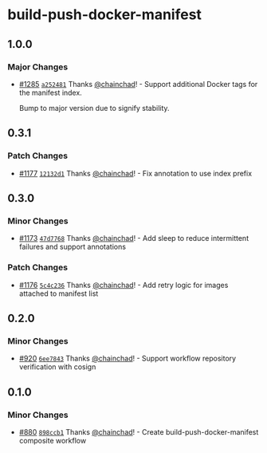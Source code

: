 # build-push-docker-manifest

## 1.0.0

### Major Changes

- [#1285](https://github.com/smartcontractkit/.github/pull/1285)
  [`a252481`](https://github.com/smartcontractkit/.github/commit/a252481a6d1743617c076e6d9a4d8170b2074df1)
  Thanks [@chainchad](https://github.com/chainchad)! - Support additional Docker
  tags for the manifest index.

  Bump to major version due to signify stability.

## 0.3.1

### Patch Changes

- [#1177](https://github.com/smartcontractkit/.github/pull/1177)
  [`12132d1`](https://github.com/smartcontractkit/.github/commit/12132d1e575dd0b8a76c83e4fee38903e66201b4)
  Thanks [@chainchad](https://github.com/chainchad)! - Fix annotation to use
  index prefix

## 0.3.0

### Minor Changes

- [#1173](https://github.com/smartcontractkit/.github/pull/1173)
  [`47d7768`](https://github.com/smartcontractkit/.github/commit/47d776864cc950df618148146d58724bb5f9d135)
  Thanks [@chainchad](https://github.com/chainchad)! - Add sleep to reduce
  intermittent failures and support annotations

### Patch Changes

- [#1176](https://github.com/smartcontractkit/.github/pull/1176)
  [`5c4c236`](https://github.com/smartcontractkit/.github/commit/5c4c236c4f421508a53e9be59f6a85ed826c9139)
  Thanks [@chainchad](https://github.com/chainchad)! - Add retry logic for
  images attached to manifest list

## 0.2.0

### Minor Changes

- [#920](https://github.com/smartcontractkit/.github/pull/920)
  [`6ee7843`](https://github.com/smartcontractkit/.github/commit/6ee784331036c440786e6bf0125af875f2f17ac1)
  Thanks [@chainchad](https://github.com/chainchad)! - Support workflow
  repository verification with cosign

## 0.1.0

### Minor Changes

- [#880](https://github.com/smartcontractkit/.github/pull/880)
  [`898ccb1`](https://github.com/smartcontractkit/.github/commit/898ccb10ecd5a70cd2140dd72d3f08098edca5aa)
  Thanks [@chainchad](https://github.com/chainchad)! - Create
  build-push-docker-manifest composite workflow
